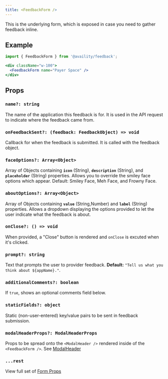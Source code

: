 ```yaml
---
title: <FeedbackForm />
---
```


This is the underlying form, which is exposed in case you need to gather feedback inline.

## Example

```jsx live=true viewCode=true
import { FeedbackForm } from '@availity/feedback';

<div className="w-100">
  <FeedbackForm name="Payer Space" />
</div>
```


## Props

### `name?: string`
The name of the application this feedback is for. It is used in the API request to indicate where the feedback came from.

### `onFeedbackSent?: (feedback: FeedbackObject) => void`
Callback for when the feedback is submitted. It is called with the feedback object.

### `faceOptions?: Array<Object>`
Array of Objects containing **`icon`** (String), **`description`** (String), and **`placeholder`** (String) properties. Allows you to override the smiley face options which appear. Default: Smiley Face, Meh Face, and Frowny Face.

### `aboutOptions?: Array<Object>`
Array of Objects containing **`value`** (String,Number) and **`label`** (String) properties. Allows a dropdown displaying the options provided to let the user indicate what the feedback is about.

### `onClose?: () => void`
When provided, a "Close" button is rendered and `onClose` is excuted when it's clicked.

### `prompt?: string`
Text that prompts the user to provider feedback. **Default:** `"Tell us what you think about ${appName}."`.

### `additionalComments?: boolean`
If `true`, shows an optional comments field below.

### `staticFields?: object`
Static (non-user-entered) key/value pairs to be sent in feedback submission.

### `modalHeaderProps?: ModalHeaderProps`
Props to be spread onto the `<ModalHeader />` rendered inside of the `<FeedbackForm />`. See [ModalHeader](https://github.com/reactstrap/reactstrap/blob/master/src/ModalHeader.js)

### `...rest`
View full set of [Form Props](https://availity.github.io/availity-react/form/components/form/)